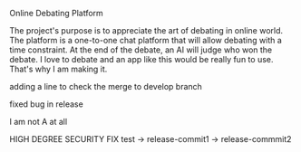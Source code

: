Online Debating Platform 

The project's purpose is to appreciate the art of debating in online world. The platform is a one-to-one chat platform that will allow debating with a time constraint. At the end of the debate, an AI will judge who won the debate. I love to debate and an app like this would be really fun to use. That's why I am making it.

adding a line to check the merge to develop branch 

fixed bug in release

I am not A at all

HIGH DEGREE SECURITY FIX 
test -> release-commit1 -> release-commmit2

